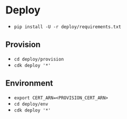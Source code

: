 # Deploy
* `pip install -U -r deploy/requirements.txt`

## Provision

* `cd deploy/provision`
* `cdk deploy '*'`

## Environment

* `export CERT_ARN=<PROVISION_CERT_ARN>`
* `cd deploy/env`
* `cdk deploy '*'`